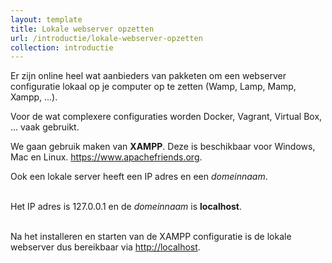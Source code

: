 ```yaml
---
layout: template
title: Lokale webserver opzetten
url: /introductie/lokale-webserver-opzetten
collection: introductie
---
```

Er zijn online heel wat aanbieders van pakketen om een webserver configuratie lokaal op je computer op te zetten (Wamp, Lamp, Mamp, Xampp, ...). 

Voor de wat complexere configuraties worden Docker, Vagrant, Virtual Box, ... vaak gebruikt.

We gaan gebruik maken van <strong>XAMPP</strong>. Deze is beschikbaar voor Windows, Mac en Linux.
<a href="https://www.apachefriends.org" target="_blank">https://www.apachefriends.org</a>.

<div class="highlight">
Ook een lokale server heeft een IP adres en een <em>domeinnaam</em>.<br /><br />

Het IP adres is 127.0.0.1 en de <em>domeinnaam</em> is <strong>localhost</strong>.<br /><br />

Na het installeren en starten van de XAMPP configuratie is de lokale webserver dus bereikbaar via <a href="http://localhost" target="_blank">http://localhost</a>.
</div>